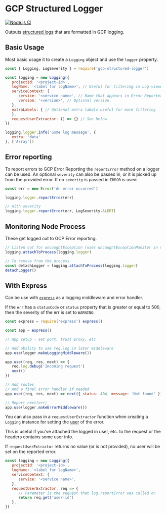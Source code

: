 # GCP Structured Logger 
[![Node.js CI](https://github.com/bookcreator/gcp-structured-logger/workflows/Node.js%20CI/badge.svg)](https://github.com/bookcreator/gcp-structured-logger/actions?query=workflow%3A%22Node.js+CI%22)

Outputs [structured logs](https://cloud.google.com/run/docs/logging#writing_structured_logs) that are formatted in GCP logging.


## Basic Usage

Most basic usage it to create a `Logging` object and use the `logger` property.

```js
const { Logging, LogSeverity } = require('gcp-structured-logger')

const logging = new Logging({
   projectId: '<project-id>',
   logName: '<label for logName>', // Useful for filtering in Log viewer
   serviceContext: {
      service: '<service name>', // Name that appears in Error Reporter
      version: '<version>', // Optional version
   },
   extraLabels: { // Optional extra labels useful for more filtering
   },
   requestUserExtractor: () => {} // See below
})

logging.logger.info('Some log message', {
   extra: 'data'
}, ['Array'])
```


## Error reporting

To report errors to GCP Error Reporting the `reportError` method on a logger can be used.
An optional `severity` can also be passed in, or it is picked up from the provided error. If no `severity` is passed in `ERROR` is used.

```js
const err = new Error('An error occurred')

logging.logger.reportError(err)

// With severity
logging.logger.reportError(err, LogSeverity.ALERT)
```


## Monitoring Node Process

These get logged out to GCP Error reporting.

```js
// Listen out for uncaughtException (uses uncaughtExceptionMonitor in v12.17+) and unhandled Promise rejections
logging.attachToProcess(logging.logger)

// To remove from the process
const detachLogger = logging.attachToProcess(logging.logger)
detachLogger()
```


## With Express

Can be use with [`express`](http://expressjs.com) as a logging middleware and error handler.

If the `err` has a `statusCode` or `status` property that is greater or equal to 500, then the severity of the err is set to `WARNING`.

```js
const express = require('express') express()

const app = express()

// App setup - set port, trust proxy, etc

// Add ability to use req.log in later middleware
app.use(logger.makeLoggingMiddleware())

app.use((req, res, next) => {
   req.log.debug('Incoming request')
   next()
})

// Add routes
// And a final error handler if needed
app.use((req, res, next) => next({ status: 404, message: 'Not found' }))

// Report next(err)
app.use(logger.makeErrorMiddleware())
```

You can also pass in a `requestUserExtractor` function when creating a `Logging` instance for setting the [user](https://cloud.google.com/error-reporting/reference/rest/v1beta1/ErrorContext#FIELDS.user) of the error.

This is useful if you've attached the logged in user, etc. to the request or the headers contains some user info.

If `requestUserExtractor` returns no value (or is not provided), no user will be set on the reported error.

```js
const logging = new Logging({
   projectId: '<project-id>',
   logName: '<label for logName>',
   serviceContext: {
      service: '<service name>',
   },
   requestUserExtractor: req => {
      // Parameter is the request that log.reportError was called on
      return req.get('user-id')
   },
})
```

